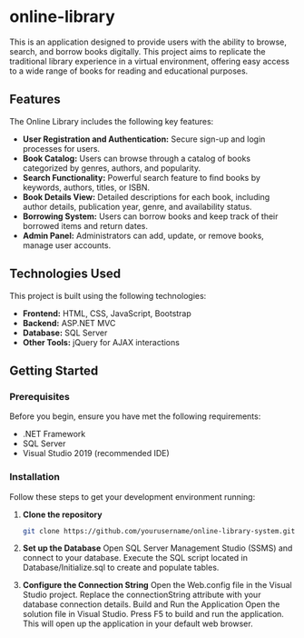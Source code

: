 # online-library

This is an application designed to provide users with the ability to browse, search, and borrow books digitally. This project aims to replicate the traditional library experience in a virtual environment, offering easy access to a wide range of books for reading and educational purposes.

## Features

The Online Library includes the following key features:

- **User Registration and Authentication:** Secure sign-up and login processes for users.
- **Book Catalog:** Users can browse through a catalog of books categorized by genres, authors, and popularity.
- **Search Functionality:** Powerful search feature to find books by keywords, authors, titles, or ISBN.
- **Book Details View:** Detailed descriptions for each book, including author details, publication year, genre, and availability status.
- **Borrowing System:** Users can borrow books and keep track of their borrowed items and return dates.
- **Admin Panel:** Administrators can add, update, or remove books, manage user accounts.

## Technologies Used

This project is built using the following technologies:

- **Frontend:** HTML, CSS, JavaScript, Bootstrap
- **Backend:** ASP.NET MVC
- **Database:** SQL Server
- **Other Tools:** jQuery for AJAX interactions

## Getting Started

### Prerequisites

Before you begin, ensure you have met the following requirements:
- .NET Framework
- SQL Server
- Visual Studio 2019 (recommended IDE)

### Installation

Follow these steps to get your development environment running:

1. **Clone the repository**
   ```bash
   git clone https://github.com/yourusername/online-library-system.git

2. **Set up the Database**
    Open SQL Server Management Studio (SSMS) and connect to your database.
    Execute the SQL script located in Database/Initialize.sql to create and populate tables.
   
3. **Configure the Connection String**
    Open the Web.config file in the Visual Studio project.
    Replace the connectionString attribute with your database connection details.
    Build and Run the Application
    Open the solution file in Visual Studio.
    Press F5 to build and run the application. This will open up the application in your default web browser.

